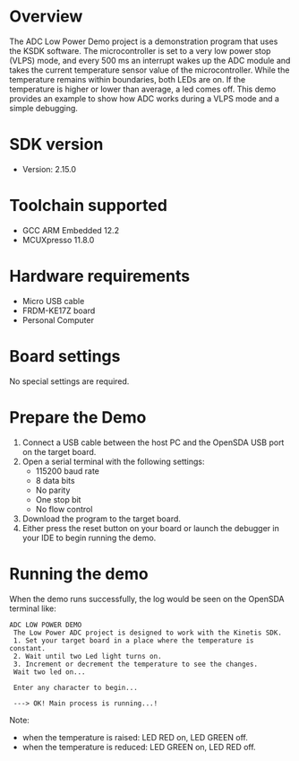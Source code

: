 Overview
========
The ADC Low Power Demo project is a demonstration program that uses the KSDK software. The
microcontroller is set to a very low power stop (VLPS) mode, and every 500 ms an interrupt wakes up
the ADC module and takes the current temperature sensor value of the microcontroller. While the 
temperature remains within boundaries, both LEDs are on. If the temperature is higher or lower than
average, a led comes off. This demo provides an example to show how ADC works during a VLPS mode and
a simple debugging.

SDK version
===========
- Version: 2.15.0

Toolchain supported
===================
- GCC ARM Embedded  12.2
- MCUXpresso  11.8.0

Hardware requirements
=====================
- Micro USB cable
- FRDM-KE17Z board
- Personal Computer

Board settings
==============
No special settings are required.

Prepare the Demo
================
1.  Connect a USB cable between the host PC and the OpenSDA USB port on the target board.
2.  Open a serial terminal with the following settings:
    - 115200 baud rate
    - 8 data bits
    - No parity
    - One stop bit
    - No flow control
3.  Download the program to the target board.
4.  Either press the reset button on your board or launch the debugger in your IDE to begin running the demo.

Running the demo
================
When the demo runs successfully, the log would be seen on the OpenSDA terminal like:

~~~~~~~~~~~~~~~~~~~~~~~~~~~~~~~~~~~~~~~~~~~~~~~~~~~~~~~~~~~~~~~~~~~~~~~
ADC LOW POWER DEMO
 The Low Power ADC project is designed to work with the Kinetis SDK.
 1. Set your target board in a place where the temperature is constant.
 2. Wait until two Led light turns on.
 3. Increment or decrement the temperature to see the changes.
 Wait two led on...

 Enter any character to begin...

 ---> OK! Main process is running...!

~~~~~~~~~~~~~~~~~~~~~~~~~~~~~~~~~~~~~~~~~~~~~~~~~~~~~~~~~~~~~~~~~~~~~~~~~

Note:
 - when the temperature is raised: LED RED on, LED GREEN off.
 - when the temperature is reduced: LED GREEN on, LED RED off.
